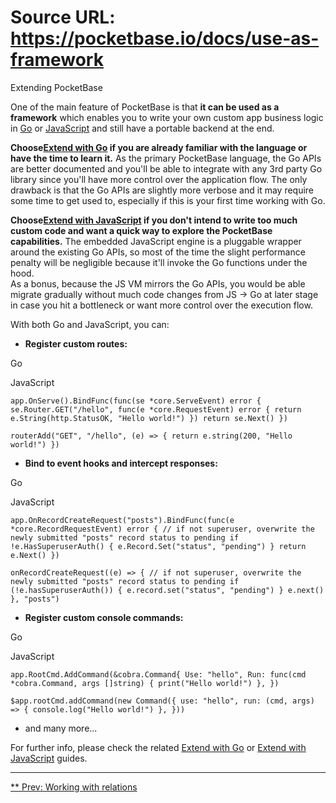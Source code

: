 # Source URL: https://pocketbase.io/docs/use-as-framework

Extending PocketBase

One of the main feature of PocketBase is that **it can be used as a framework** which enables you to write your own custom app business logic in [Go](/docs/go-overview) or [JavaScript](/docs/js-overview) and still have a portable backend at the end.

**Choose[Extend with Go](/docs/go-overview) if you are already familiar with the language or have the time to learn it.** As the primary PocketBase language, the Go APIs are better documented and you'll be able to integrate with any 3rd party Go library since you'll have more control over the application flow. The only drawback is that the Go APIs are slightly more verbose and it may require some time to get used to, especially if this is your first time working with Go.

**Choose[Extend with JavaScript](/docs/js-overview) if you don't intend to write too much custom code and want a quick way to explore the PocketBase capabilities.** The embedded JavaScript engine is a pluggable wrapper around the existing Go APIs, so most of the time the slight performance penalty will be negligible because it'll invoke the Go functions under the hood.   
As a bonus, because the JS VM mirrors the Go APIs, you would be able migrate gradually without much code changes from JS -> Go at later stage in case you hit a bottleneck or want more control over the execution flow.

With both Go and JavaScript, you can:

  * **Register custom routes:**

Go

JavaScript

`app.OnServe().BindFunc(func(se *core.ServeEvent) error { se.Router.GET("/hello", func(e *core.RequestEvent) error { return e.String(http.StatusOK, "Hello world!") }) return se.Next() })`

`routerAdd("GET", "/hello", (e) => { return e.string(200, "Hello world!") })`

  * **Bind to event hooks and intercept responses:**

Go

JavaScript

`app.OnRecordCreateRequest("posts").BindFunc(func(e *core.RecordRequestEvent) error { // if not superuser, overwrite the newly submitted "posts" record status to pending if !e.HasSuperuserAuth() { e.Record.Set("status", "pending") } return e.Next() })`

`onRecordCreateRequest((e) => { // if not superuser, overwrite the newly submitted "posts" record status to pending if (!e.hasSuperuserAuth()) { e.record.set("status", "pending") } e.next() }, "posts")`

  * **Register custom console commands:**

Go

JavaScript

`app.RootCmd.AddCommand(&cobra.Command{ Use: "hello", Run: func(cmd *cobra.Command, args []string) { print("Hello world!") }, })`

`$app.rootCmd.addCommand(new Command({ use: "hello", run: (cmd, args) => { console.log("Hello world!") }, }))`

  * and many more...

For further info, please check the related [Extend with Go](/docs/go-overview) or [Extend with JavaScript](/docs/js-overview) guides.

* * *

[** Prev: Working with relations](/docs/working-with-relations)